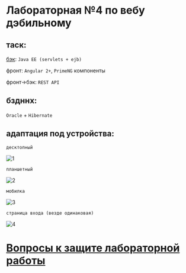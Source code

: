 # Лабораторная №4 по вебу дэбильному

## таск:

[бэк](https://github.com/R4MZEZ/web4-backend): `Java EE (servlets + ejb)`

фронт: `Angular 2+`, `PrimeNG` компоненты

фронт->бэк: `REST API`

## бздннх:

`Oracle` + `Hibernate`

## адаптация под устройства:
`десктопный`

![1](https://user-images.githubusercontent.com/78960060/143247344-2bccd121-067b-4f47-b318-5d438b6295e4.png)

`планшетный`

![2](https://user-images.githubusercontent.com/78960060/143247500-8a364661-d220-48c9-b8a8-128032d0157f.png)

`мобилка`

![3](https://user-images.githubusercontent.com/78960060/143247509-ee19000c-7db2-4826-92e7-44a4fd7747ca.png)

`страница входа (везде одинаковая)`

![4](https://user-images.githubusercontent.com/78960060/143247515-16b9819a-d2ce-4b97-814c-3492b215073b.png)


# [Вопросы к защите лабораторной работы](https://github.com/whoismuch/Laba4_WEB#вопросы-к-защите-лабораторной-работы)
